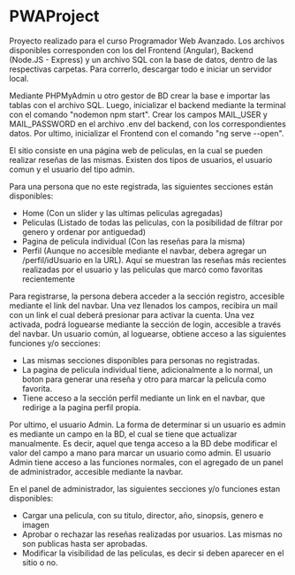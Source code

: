 # PWAProject
Proyecto realizado para el curso Programador Web Avanzado. Los archivos disponibles corresponden con los del Frontend (Angular), Backend (Node.JS - Express) y un archivo SQL con la base de datos, dentro de las respectivas carpetas. Para correrlo, descargar todo e iniciar un servidor local. 

Mediante PHPMyAdmin u otro gestor de BD crear la base e importar las tablas con el archivo SQL. Luego, inicializar el backend mediante la terminal con el comando "nodemon npm start". Crear los campos MAIL_USER y MAIL_PASSWORD en el archivo .env del backend, con los correspondientes datos. Por ultimo, inicializar el Frontend con el comando "ng serve --open".

El sitio consiste en una página web de peliculas, en la cual se pueden realizar reseñas de las mismas. Existen dos tipos de usuarios, el usuario comun y el usuario del tipo admin.

Para una persona que no este registrada, las siguientes secciones están disponibles:

  - Home (Con un slider y las ultimas peliculas agregadas)
  - Peliculas (Listado de todas las peliculas, con la posibilidad de filtrar por genero y ordenar por antiguedad)
  - Pagina de pelicula individual (Con las reseñas para la misma)
  - Perfil (Aunque no accesible mediante el navbar, debera agregar un /perfil/idUsuario en la URL). Aquí se muestran las reseñas más           recientes realizadas por el usuario y las peliculas que marcó como favoritas recientemente

Para registrarse, la persona debera acceder a la sección registro, accesible mediante el link del navbar. Una vez llenados los campos, recibira un mail con un link el cual deberá presionar para activar la cuenta. Una vez activada, podrá loguearse mediante la sección de login, accesible a través del navbar. Un usuario común, al loguearse, obtiene acceso a las siguientes funciones y/o secciones:

  - Las mismas secciones disponibles para personas no registradas. 
  - La pagina de pelicula individual tiene, adicionalmente a lo normal, un boton para generar una reseña y otro para marcar la pelicula       como favorita.
  - Tiene acceso a la sección perfil mediante un link en el navbar, que redirige a la pagina perfil propia.
  
  
Por ultimo, el usuario Admin. La forma de determinar si un usuario es admin es mediante un campo en la BD, el cual se tiene que actualizar manualmente. Es decir, aquel que tenga acceso a la BD debe modificar el valor del campo a mano para marcar un usuario como admin. El usuario Admin tiene acceso a las funciones normales, con el agregado de un panel de administrador, accesible mediante la navbar. 

En el panel de administrador, las siguientes secciones y/o funciones estan disponibles:

  - Cargar una pelicula, con su titulo, director, año, sinopsis, genero e imagen
  - Aprobar o rechazar las reseñas realizadas por usuarios. Las mismas no son publicas hasta ser aprobadas.
  - Modificar la visibilidad de las peliculas, es decir si deben aparecer en el sitio o no.
